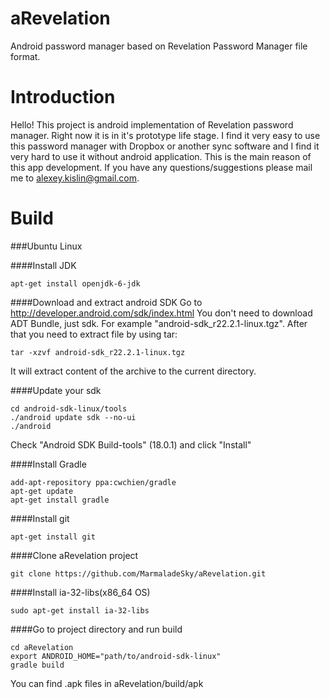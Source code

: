 aRevelation
===========
Android password manager based on Revelation Password Manager file format.

Introduction
===========
Hello!
This project is android implementation of Revelation password manager. Right now it is in it's prototype life stage. I find it very easy to use this password manager with Dropbox or another sync software and I find it very hard to use it without android application. This is the main reason of this app development. If you have any questions/suggestions please mail me to alexey.kislin@gmail.com.

Build
===========

###Ubuntu Linux

####Install JDK
```
apt-get install openjdk-6-jdk
```

####Download and extract android SDK
Go to http://developer.android.com/sdk/index.html
You don't need to download ADT Bundle, just sdk. For example "android-sdk_r22.2.1-linux.tgz".
After that you need to extract file by using tar:
```
tar -xzvf android-sdk_r22.2.1-linux.tgz
```
It will extract content of the archive to the current directory.


####Update your sdk
```
cd android-sdk-linux/tools
./android update sdk --no-ui
./android
```
Check "Android SDK Build-tools" (18.0.1) and click "Install"


####Install Gradle
```
add-apt-repository ppa:cwchien/gradle
apt-get update
apt-get install gradle
```

####Install git
```
apt-get install git
```

####Clone aRevelation project
```
git clone https://github.com/MarmaladeSky/aRevelation.git
```

####Install ia-32-libs(x86_64 OS)
```
sudo apt-get install ia-32-libs
```

####Go to project directory and run build
```
cd aRevelation
export ANDROID_HOME="path/to/android-sdk-linux"
gradle build
```
You can find .apk files in aRevelation/build/apk